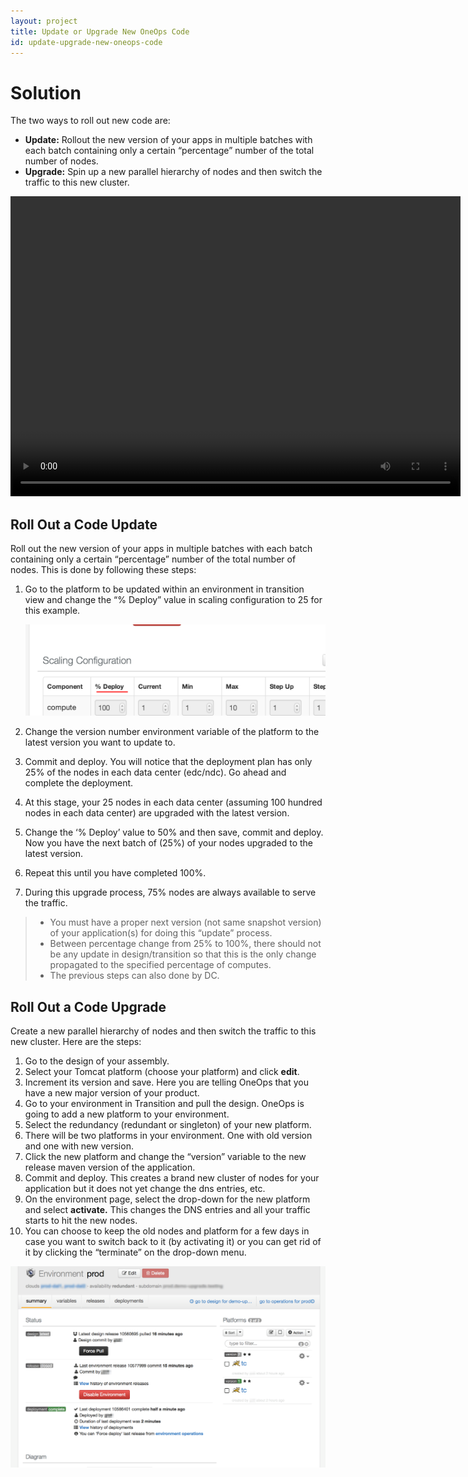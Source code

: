 ```yaml
---
layout: project
title: Update or Upgrade New OneOps Code
id: update-upgrade-new-oneops-code
---
```


# Solution

The two ways to roll out new code are:


* **Update:** Rollout the new version of your apps in multiple batches with each batch containing only a certain “percentage” number of the total number of nodes.
* **Upgrade:** Spin up a new parallel hierarchy of nodes and then switch the traffic to this new cluster.

<video width="720" height="480" preload="metadata" controls="">
    <source src="http://videos.grovo.com/walmart-oneops-transition-0215_rolling-deployment-of-app_4668.webm?vpv=1" type="video/webm">
    Your browser does not implement HTML5 video. 
</video>

## Roll Out a Code Update

Roll out the new version of your apps in multiple batches with each batch containing only a certain “percentage” number of the total number of nodes. This is done by following these steps:


1. Go to the platform to be updated within an environment in transition view and change the “% Deploy” value in scaling configuration to 25 for this example.
  
    ![Scaling Configuration](/assets/docs/local/images/scaling-configuration.png)
  
2. Change the version number environment variable of the platform to the latest version you want to update to.
3. Commit and deploy. You will notice that the deployment plan has only 25% of the nodes in each data center (edc/ndc). Go ahead and complete the deployment.
4. At this stage, your 25 nodes in each data center (assuming 100 hundred nodes in each data center) are upgraded with the latest version.
5. Change the ‘% Deploy’ value to 50% and then save, commit and deploy. Now you have the next batch of (25%) of your nodes upgraded to the latest version.
6. Repeat this until you have completed 100%.
7. During this upgrade process, 75% nodes are always available to serve the traffic.

>
>* You must have a proper next version (not same snapshot version) of your application(s) for doing this “update” process.
>* Between percentage change from 25% to 100%, there should not be any update in design/transition so that this is the only change propagated to the specified percentage of computes.
>* The previous steps can also done by DC.

## Roll Out a Code Upgrade

Create a new parallel hierarchy of nodes and then switch the traffic to this new cluster. Here are the steps:


1. Go to the design of your assembly.
2. Select your Tomcat platform (choose your platform) and click **edit**. 
3. Increment its version and save. Here you are telling OneOps that you have a new major version of your product.
3. Go to your environment in Transition and pull the design. OneOps is going to add a new platform to your environment.
3. Select the redundancy (redundant or singleton) of your new platform.
4. There will be two platforms in your environment. One with old version and one with new version. 
4. Click the new platform and change the “version” variable to the new release maven version of the application.
5. Commit and deploy. This creates a brand new cluster of nodes for your application but it does not yet change the dns entries, etc.
6. On the environment page, select the drop-down for the new platform and select **activate.** This changes the DNS entries and all your traffic starts to hit the new nodes.
7. You can choose to keep the old nodes and platform for a few days in case you want to switch back to it (by activating it) or you can get rid of it by clicking the “terminate” on the drop-down menu.

![Rollout Summary](/assets/docs/local/images/rollout-summary.png)
